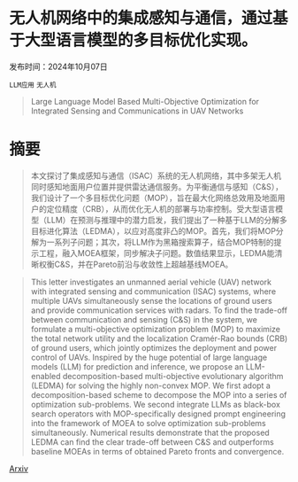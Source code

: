 # 无人机网络中的集成感知与通信，通过基于大型语言模型的多目标优化实现。

发布时间：2024年10月07日

`LLM应用` `无人机`

> Large Language Model Based Multi-Objective Optimization for Integrated Sensing and Communications in UAV Networks

# 摘要

> 本文探讨了集成感知与通信（ISAC）系统的无人机网络，其中多架无人机同时感知地面用户位置并提供雷达通信服务。为平衡通信与感知（C&S），我们设计了一个多目标优化问题（MOP），旨在最大化网络总效用及地面用户的定位精度（CRB），从而优化无人机的部署与功率控制。受大型语言模型（LLM）在预测与推理中的潜力启发，我们提出了一种基于LLM的分解多目标进化算法（LEDMA），以应对高度非凸的MOP。首先，我们将MOP分解为一系列子问题；其次，将LLM作为黑箱搜索算子，结合MOP特制的提示工程，融入MOEA框架，同步解决子问题。数值结果显示，LEDMA能清晰权衡C&S，并在Pareto前沿与收敛性上超越基线MOEA。

> This letter investigates an unmanned aerial vehicle (UAV) network with integrated sensing and communication (ISAC) systems, where multiple UAVs simultaneously sense the locations of ground users and provide communication services with radars. To find the trade-off between communication and sensing (C\&S) in the system, we formulate a multi-objective optimization problem (MOP) to maximize the total network utility and the localization Cramér-Rao bounds (CRB) of ground users, which jointly optimizes the deployment and power control of UAVs. Inspired by the huge potential of large language models (LLM) for prediction and inference, we propose an LLM-enabled decomposition-based multi-objective evolutionary algorithm (LEDMA) for solving the highly non-convex MOP. We first adopt a decomposition-based scheme to decompose the MOP into a series of optimization sub-problems. We second integrate LLMs as black-box search operators with MOP-specifically designed prompt engineering into the framework of MOEA to solve optimization sub-problems simultaneously. Numerical results demonstrate that the proposed LEDMA can find the clear trade-off between C\&S and outperforms baseline MOEAs in terms of obtained Pareto fronts and convergence.

[Arxiv](https://arxiv.org/abs/2410.05062)